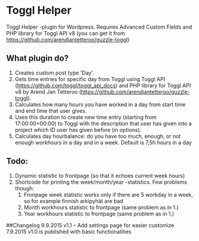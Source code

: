 # Toggl Helper
Toggl Helper -plugin for Wordpress. Requires Advanced Custom Fields and 
PHP library for Toggl API v8 (you can get it from https://github.com/arendjantetteroo/guzzle-toggl)

## What plugin do?
1. Creates custom post type 'Day'.
2. Gets time entries for specific day from Toggl using Toggl API (https://github.com/toggl/toggl_api_docs) and
PHP library for Toggl API v8 by Arend Jan Tetteroo (https://github.com/arendjantetteroo/guzzle-toggl).
3. Calculates how many hours you have worked in a day from start time and end time that user gives. 
4. Uses this duration to create new time entry (starting from 17:00:00+00:00) to Toggl with the description that user has given into a project which ID user has given before (in options).
5. Calculates day hourbalance: do you have too much, enough, or not enough workhours in a day and in a week. Default is 7,5h hours in a day



## Todo:
1. Dynamic statistic to frontpage (so that it echoes current week hours)
2. Shortcode for printing the week/month/year -statistics. Few problems though:
    1. Fronpage week statistic works only if there are 5 workday in a week, so for example finnish arkipyhät are bad
    2. Month workhours statistic to frontpage (same problem as in 1.)
    3. Year workhours statistic to frontpage (same problem as in 1.)





##Changelog
9.9.2015
v1.1 – Add settings page for easier customize
7.9.2015
v1.0 is published with basic functionalities
